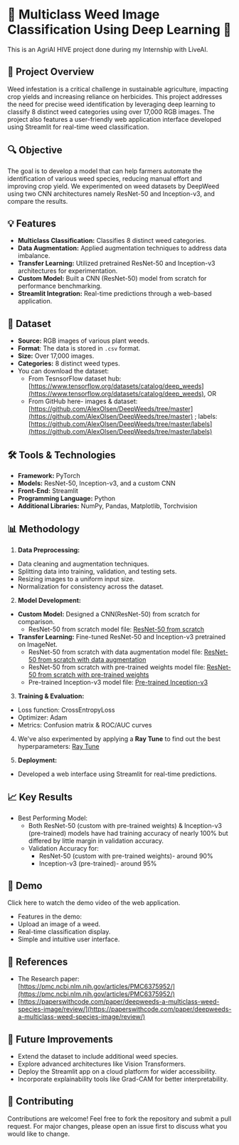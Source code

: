 # 🌱 Multiclass Weed Image Classification Using Deep Learning 🌾
This is an AgriAI HIVE project done during my Internship with LiveAI.

## 🌟 Project Overview
Weed infestation is a critical challenge in sustainable agriculture, impacting crop yields and increasing reliance on herbicides. This project addresses the need for precise weed identification by leveraging deep learning to classify 8 distinct weed categories using over 17,000 RGB images. The project also features a user-friendly web application interface developed using Streamlit for real-time weed classification.

## 🔍 Objective
The goal is to develop a model that can help farmers automate the identification of various weed species, reducing manual effort and improving crop yield. We experimented on weed datasets by DeepWeed using two CNN architectures namely ResNet-50 and Inception-v3, and compare the results.

## 💡 Features
* **Multiclass Classification:** Classifies 8 distinct weed categories.
* **Data Augmentation:** Applied augmentation techniques to address data imbalance.
* **Transfer Learning:** Utilized pretrained ResNet-50 and Inception-v3 architectures for experimentation.
* **Custom Model:** Built a CNN (ResNet-50) model from scratch for performance benchmarking.
* **Streamlit Integration:** Real-time predictions through a web-based application.

 ## 📂 Dataset
* **Source:** RGB images of various plant weeds.
* **Format**: The data is stored in `.csv` format. 
* **Size:** Over 17,000 images.
* **Categories:** 8 distinct weed types.
* You can download the dataset:
    * From TesnsorFlow dataset hub: [https://www.tensorflow.org/datasets/catalog/deep_weeds](https://www.tensorflow.org/datasets/catalog/deep_weeds), OR 
    * From GitHub here- images & dataset: [https://github.com/AlexOlsen/DeepWeeds/tree/master](https://github.com/AlexOlsen/DeepWeeds/tree/master) ; labels: [https://github.com/AlexOlsen/DeepWeeds/tree/master/labels](https://github.com/AlexOlsen/DeepWeeds/tree/master/labels) 

## 🛠️ Tools & Technologies
* **Framework:** PyTorch
* **Models:** ResNet-50, Inception-v3, and a custom CNN
* **Front-End:** Streamlit
* **Programming Language:** Python
* **Additional Libraries:** NumPy, Pandas, Matplotlib, Torchvision

## 📊 Methodology
1. **Data Preprocessing:**
  * Data cleaning and augmentation techniques.
  * Splitting data into training, validation, and testing sets.
  * Resizing images to a uniform input size.
  * Normalization for consistency across the dataset.
2. **Model Development:**
 * **Custom Model:** Designed a CNN(ResNet-50) from scratch for comparison.
    * ResNet-50 from scratch model file: [ResNet-50 from scratch](/1_ResNet50_from_scratch_Final.ipynb)
 * **Transfer Learning:** Fine-tuned ResNet-50 and Inception-v3 pretrained on ImageNet.
    * ResNet-50 from scratch with data augmentation model file: [ResNet-50 from scratch with data augmentation](/2_ResNet50-from-scratch-data-augmentation_Final.ipynb)
    * ResNet-50 from scratch with pre-trained weights model file: [ResNet-50 from scratch with pre-trained weights](/3_ResNet50-from-scratch-pre-trained-weights_Final.ipynb)
    * Pre-trained Inception-v3 model file: [Pre-trained Inception-v3](/4_Inception-v3-pre-trained-model_Final.ipynb)

3. **Training & Evaluation:**
 * Loss function: CrossEntropyLoss
 * Optimizer: Adam
 * Metrics: Confusion matrix & ROC/AUC curves
   
4. We've also experimented by applying a **Ray Tune** to find out the best hyperparameters: [Ray Tune](/5_ray_tuner_final.ipynb)
   
5. **Deployment:**
 * Developed a web interface using Streamlit for real-time predictions.

## 📈 Key Results
* Best Performing Model:
  * Both ResNet-50 (custom with pre-trained weights) & Inception-v3 (pre-trained) models have had training accuracy of nearly 100% but differed by little margin in validation accuracy.
  * Validation Accuracy for:
     * ResNet-50 (custom with pre-trained weights)- around 90%
     * Inception-v3 (pre-trained)- around 95% 

## 🎥 Demo
Click here to watch the demo video of the web application.
* Features in the demo:
 * Upload an image of a weed.
 * Real-time classification display.
 * Simple and intuitive user interface.

## 📘 References
* The Research paper: [https://pmc.ncbi.nlm.nih.gov/articles/PMC6375952/](https://pmc.ncbi.nlm.nih.gov/articles/PMC6375952/)
* [https://paperswithcode.com/paper/deepweeds-a-multiclass-weed-species-image/review/](https://paperswithcode.com/paper/deepweeds-a-multiclass-weed-species-image/review/)

## 🚀 Future Improvements
* Extend the dataset to include additional weed species.
* Explore advanced architectures like Vision Transformers.
* Deploy the Streamlit app on a cloud platform for wider accessibility.
* Incorporate explainability tools like Grad-CAM for better interpretability.

## 🤝 Contributing
Contributions are welcome! Feel free to fork the repository and submit a pull request. For major changes, please open an issue first to discuss what you would like to change.


